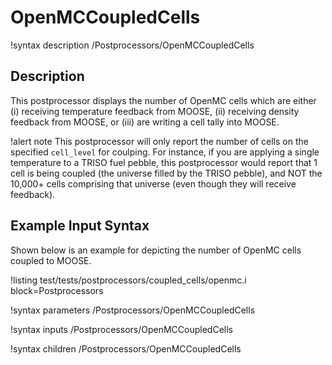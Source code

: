 # OpenMCCoupledCells

!syntax description /Postprocessors/OpenMCCoupledCells

## Description

This postprocessor displays the number of OpenMC cells which are either (i) receiving temperature feedback from MOOSE, (ii) receiving density feedback from MOOSE, or (iii) are writing a cell tally into MOOSE.

!alert note
This postprocessor will only report the number of cells on the specified `cell_level` for coulping. For instance, if you are applying a single temperature to a TRISO fuel pebble, this postprocessor would report that 1 cell is being coupled (the universe filled by the TRISO pebble), and NOT the 10,000+ cells comprising that universe (even though they will receive feedback).

## Example Input Syntax

Shown below is an example for depicting the number of OpenMC cells coupled to MOOSE.

!listing test/tests/postprocessors/coupled_cells/openmc.i
  block=Postprocessors

!syntax parameters /Postprocessors/OpenMCCoupledCells

!syntax inputs /Postprocessors/OpenMCCoupledCells

!syntax children /Postprocessors/OpenMCCoupledCells
